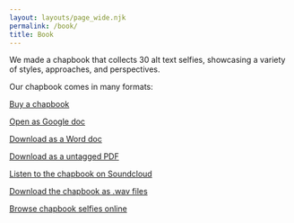 ```yaml
---
layout: layouts/page_wide.njk
permalink: /book/
title: Book
---
```

We made a chapbook that collects 30 alt text selfies, showcasing a variety of styles, approaches, and perspectives.

Our chapbook comes in many formats:

<a href="https://forms.gle/3Snbv6Hm9gZfPZXy6" target="_blank" class="ats-button">Buy a chapbook</a>

<a href="https://docs.google.com/document/d/1o4dbbsqHpfyGTvlNcZPUMrxVQYVqHC2WKJ9AglfshPI/edit?usp=sharing" target="_blank" class="ats-button">Open as Google doc</a>

<a href="assets/sounds/alt-text-selfies-chapbook.docx" class="ats-button">Download as a Word doc</a>

<a href="assets/sounds/alt-text-selfies-chapbook.pdf" class="ats-button">Download as a untagged PDF</a>

<a href="#" class="ats-button">Listen to the chapbook on Soundcloud</a>

<a href="#" class="ats-button">Download the chapbook as .wav files</a>

<a href="https://alt-text-selfies.netlify.app/selfies/?filter=chapbook" class="ats-button">Browse chapbook selfies online</a>
